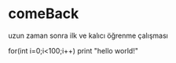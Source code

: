 # comeBack
uzun zaman sonra ilk ve kalıcı öğrenme çalışması


for(int i=0;i<100;i++)
print "hello world!"
